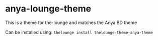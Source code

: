 # anya-lounge-theme
This is a theme for the-lounge and matches the Anya BD theme

Can be installed using: ```thelounge install thelounge-theme-anya-theme```
